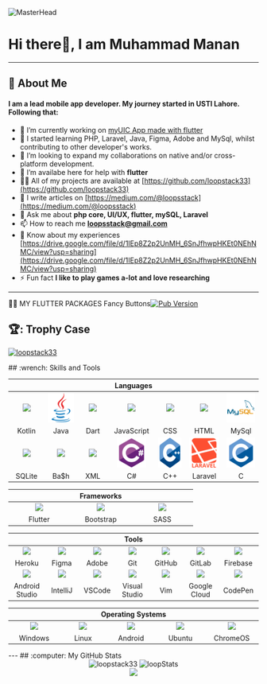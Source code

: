 ![MasterHead](https://mobiosolutions.com/wp-content/uploads/2020/07/Group-3.png)
<br>
# **Hi there👋, I am Muhammad Manan**
---
## :information_desk_person:  About Me
#### I am a lead mobile app developer. My journey started in USTI Lahore. Following that:
- 🔭 I’m currently working on [myUIC App made with flutter](https://play.google.com/store/apps/details?id=com.theunitedinsurance.myuic)
- 🌱 I started learning PHP, Laravel, Java, Figma, Adobe and MySql, whilst contributing to other developer's works.
- 👯 I’m looking to expand my collaborations on native and/or cross-platform development.
- 🤝 I’m availabe here for help with **flutter**
- 👨‍💻 All of my projects are available at [https://github.com/loopstack33](https://github.com/loopstack33)
- 📝 I write articles on [https://medium.com/@loopsstack](https://medium.com/@loopsstack)
- 💬 Ask me about **php core, UI/UX, flutter, mySQL, Laravel**
- 📫 How to reach me **loopsstack@gmail.com**
- 📄 Know about my experiences [https://drive.google.com/file/d/1IEp8Z2p2UnMH_6SnJfhwpHKEt0NEhNMC/view?usp=sharing](https://drive.google.com/file/d/1IEp8Z2p2UnMH_6SnJfhwpHKEt0NEhNMC/view?usp=sharing)
- ⚡ Fun fact **I like to play games a-lot and love researching**
---

👨‍💻 MY FLUTTER PACKAGES
Fancy Buttons[![Pub Version](https://img.shields.io/pub/v/fancy_button_new?color=blue&logo=dart)](https://pub.dev/packages/fancy_button_new)

## 🏆:  Trophy Case
<p align="left"> <a href="https://github.com/ryo-ma/github-profile-trophy"><img src="https://github-profile-trophy.vercel.app/?username=loopstack33" alt="loopstack33" /></a> </p>
## :wrench:  Skills and Tools
<div align="center">
   <table>
      <thead>
         <tr>
            <th colspan="7">Languages</th>
         </tr>
      </thead>
      <tr>
         <td align="center" width=110> <img height=60 src="https://cdn.jsdelivr.net/gh/devicons/devicon/icons/kotlin/kotlin-original.svg"/> </td>
         <td align="center" width=110> <img src="https://raw.githubusercontent.com/devicons/devicon/master/icons/java/java-original.svg" alt="java" height=60/> </td>
         <td align="center" width=110> <img height=60 src="https://cdn.jsdelivr.net/gh/devicons/devicon/icons/dart/dart-original.svg"/> </td>
         <td align="center" width=110> <img height=60 src="https://cdn.jsdelivr.net/gh/devicons/devicon/icons/javascript/javascript-plain.svg"/> </td>
         <td align="center" width=110> <img height=60 src="https://cdn.jsdelivr.net/gh/devicons/devicon/icons/css3/css3-original.svg"/> </td>
         <td align="center" width=110> <img height=60 src="https://cdn.jsdelivr.net/gh/devicons/devicon/icons/html5/html5-original.svg"/> </td>
         <td align="center" width=110> <img height=60 src="https://raw.githubusercontent.com/devicons/devicon/master/icons/mysql/mysql-original-wordmark.svg"/> </td>
      </tr>
      <tr>
         <td align="center" width=110>Kotlin</td>
         <td align="center" width=110>Java</td>
         <td align="center" width=110>Dart</td>
         <td align="center" width=110>JavaScript</td>
         <td align="center" width=110>CSS</td>
         <td align="center" width=110>HTML</td>
         <td align="center" width=110>MySql</td>
      </tr>
      <tr>
         <td align="center" width=110> <img height=60 src="https://cdn.jsdelivr.net/gh/devicons/devicon/icons/sqlite/sqlite-original.svg"/> </td>
         <td align="center" width=110> <img height=60 src="https://cdn.jsdelivr.net/gh/devicons/devicon/icons/bash/bash-original.svg"/> </td>
         <td align="center" width=110> <img width=60 src="https://user-images.githubusercontent.com/27622683/192120006-9901e9c3-7567-4c2b-85b9-b414dc8445cb.png"/> </td>
         <td align="center" width=110> <img height=60 src="https://raw.githubusercontent.com/devicons/devicon/master/icons/csharp/csharp-original.svg"/> </td>
         <td align="center" width=110> <img height=60 src="https://raw.githubusercontent.com/devicons/devicon/master/icons/cplusplus/cplusplus-original.svg"/> </td>
         <td align="center" width=110> <img height=60 src="https://raw.githubusercontent.com/devicons/devicon/master/icons/laravel/laravel-plain-wordmark.svg"/> </td>
         <td align="center" width=110> <img height=60 src="https://raw.githubusercontent.com/devicons/devicon/master/icons/c/c-original.svg"/> </td>
      <tr>
         <td align="center" width=110>SQLite</td>
         <td align="center" width=110>Ba$h</td>
         <td align="center" width=110>XML</td>
         <td align="center" width=110>C#</td>
         <td align="center" width=110>C++</td>
         <td align="center" width=110>Laravel</td>
         <td align="center" width=110>C</td>
      </tr>
   </table>
   <table>
      <thead>
         <tr>
            <th colspan="7">Frameworks</th>
         </tr>
      </thead>
      <tr>
         <td align="center" width=110> <img height=60 src="https://cdn.jsdelivr.net/gh/devicons/devicon/icons/flutter/flutter-original.svg"/> </td>
         <td align="center" width=110> <img height=60 src="https://cdn.jsdelivr.net/gh/devicons/devicon/icons/bootstrap/bootstrap-original.svg"/> </td>
         <td align="center" width=110> <img height=60 src="https://cdn.jsdelivr.net/gh/devicons/devicon/icons/sass/sass-original.svg"/> </td>
      <tr align="center">
         <td align="center" width=110>Flutter</td>
         <td align="center" width=110>Bootstrap</td>
         <td align="center" width=110>SASS</td>
      </tr>
      </tr>
   </table>
   <table>
   <thead>
      <tr>
         <th colspan="7">Tools</th>
      </tr>
   </thead>
   <tr>
      <td align="center" width=110> <img height=60 src="https://cdn.jsdelivr.net/gh/devicons/devicon/icons/heroku/heroku-original.svg"/> </td>
      <td align="center" width=110> <img height=60 src="https://cdn.jsdelivr.net/gh/devicons/devicon/icons/figma/figma-original.svg"/> </td>
      <td align="center" width=110> <img height=60 src="https://cdn.worldvectorlogo.com/logos/adobe-xd.svg"/> </td>
      <td align="center" width=110> <img height=60 src="https://cdn.jsdelivr.net/gh/devicons/devicon/icons/git/git-original.svg"/> </td>
      <td align="center" width=110> <img height=60 src="https://cdn.jsdelivr.net/gh/devicons/devicon/icons/github/github-original.svg"/> </td>
      <td align="center" width=110> <img height=60 src="https://cdn.jsdelivr.net/gh/devicons/devicon/icons/gitlab/gitlab-original.svg"/> </td>
      <td align="center" width=110> <img height=60 src="https://www.vectorlogo.zone/logos/firebase/firebase-icon.svg"/> </td>
   </tr>
   <tr>
      <td align="center" width=110>Heroku</td>
      <td align="center" width=110>Figma</td>
      <td align="center" width=110>Adobe</td>
      <td align="center" width=110>Git</td>
      <td align="center" width=110>GitHub</td>
      <td align="center" width=110>GitLab</td>
      <td align="center" width=110>Firebase</td>
   </tr>
   <tr>
      <td align="center" width=110> <img height=60 src="https://cdn.jsdelivr.net/gh/devicons/devicon/icons/androidstudio/androidstudio-original.svg"/> </td>
      <td align="center" width=110> <img height=60 src="https://cdn.jsdelivr.net/gh/devicons/devicon/icons/intellij/intellij-original.svg"/> </td>
      <td align="center" width=110> <img height=60 src="https://cdn.jsdelivr.net/gh/devicons/devicon/icons/vscode/vscode-original.svg"/> </td>
      <td align="center" width=110> <img height=60 src="https://cdn.jsdelivr.net/gh/devicons/devicon/icons/visualstudio/visualstudio-plain.svg"/> </td>
      <td align="center" width=110> <img height=60 src="https://cdn.jsdelivr.net/gh/devicons/devicon/icons/vim/vim-original.svg"/> </td>
      <td align="center" width=110> <img height=60 src="https://cdn.jsdelivr.net/gh/devicons/devicon/icons/googlecloud/googlecloud-original.svg"/> </td>
      <td align="center" width=110> <img height=60 src="https://cdn.jsdelivr.net/gh/devicons/devicon/icons/codepen/codepen-plain.svg"/> </td>
   </tr>
   <tr>
      <td align="center" width=110>Android Studio</td>
      <td align="center" width=110>IntelliJ</td>
      <td align="center" width=110>VSCode</td>
      <td align="center" width=110>Visual Studio</td>
      <td align="center" width=110>Vim</td>
      <td align="center" width=110>Google Cloud</td>
      <td align="center" width=110>CodePen</td>
   </tr>
   </table>
   <table>
      <thead>
         <tr>
            <th colspan="7">Operating Systems</th>
         </tr>
      </thead>
      <tr>
         <td align="center" width=110><img height=60 src="https://cdn.jsdelivr.net/gh/devicons/devicon/icons/windows8/windows8-original.svg"/> </td>
         <td align="center" width=110> <img height=60 src="https://cdn.jsdelivr.net/gh/devicons/devicon/icons/linux/linux-original.svg"/> </td>
         <td align="center" width=110> <img height=60 src="https://cdn.jsdelivr.net/gh/devicons/devicon/icons/android/android-original.svg"/> </td>
         <td align="center" width=110> <img height=60 src="https://cdn.jsdelivr.net/gh/devicons/devicon/icons/ubuntu/ubuntu-plain.svg"/> </td>
         <td align="center" width=110> <img height=60 src="https://cdn.jsdelivr.net/gh/devicons/devicon/icons/chrome/chrome-original.svg"/> </td>
      </tr>
      <tr>
         <td align="center" width=110>Windows</td>
         <td align="center" width=110>Linux</td>
         <td align="center" width=110>Android</td>
         <td align="center" width=110>Ubuntu</td>
         <td align="center" width=110>ChromeOS</td>
      </tr>
   </table>
</div>
---
## :computer:  My GitHub Stats
<div align="center">
   <img height="200em" src="https://github-readme-stats.vercel.app/api/top-langs?username=loopstack33&show_icons=true&locale=en&layout=compact" alt="loopstack33"/>
   <img height="200em" src="https://github-profile-summary-cards.vercel.app/api/cards/repos-per-language?username=loopstack33" alt="loopStats"/>
</div>
<div align="center">
</div>
<div align="center">
   <img width="500em" src="https://github-readme-streak-stats.herokuapp.com/?user=loopstack33&"/>
</div>

